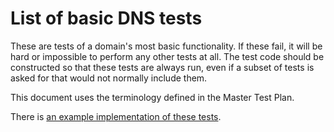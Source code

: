 # List of basic DNS tests

These are tests of a domain's most basic functionality. If these fail, it will be hard or impossible to perform any other tests at all. The test code should be constructed so that these tests are always run, even if a subset of tests is asked for that would not normally include them.

This document uses the terminology defined in the Master Test Plan.

There is [an example implementation of these tests](https://github.com/dotse/new-dnscheck/blob/master/Giraffa/lib/Giraffa/Test/Basic.pm).
